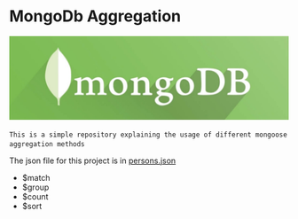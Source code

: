 # MongoDb Aggregation

!["Mongoose Aggregation"](mongodb.jpeg)

`This is a simple repository explaining the usage of different mongoose aggregation methods`

The json file for this project is in [persons.json](persons.json)

- \$match
- \$group
- \$count
- \$sort
